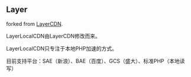## Layer

forked from [LayerCDN](https://github.com/oott123/Layer).

LayerLocalCDN由LayerCDN修改而来。

LayerLocalCDN只专注于本地PHP加速的方式。

目前支持平台：SAE（新浪）、BAE（百度）、GCS（盛大）、标准PHP（本地读写）
